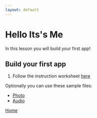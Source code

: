 ```yaml
---
layout: default
---
```


# Hello Its's Me

In this lesson you will build your first app!


## Build your first app

1. Follow the instruction worksheet [here](./ctct/Unit01-HelloItsMe/StudentGuide.pdf)

Optionally you can use these sample files:
- [Photo](./ctct/Unit01-HelloItsMe/Smileyface.png)
- [Audio](./ctct/Unit01-HelloItsMe/recording.mp3)


[Home](./index.md)